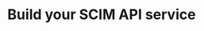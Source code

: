 ---
title: Build your SCIM API service
excerpt: Build a SCIM-compliant API server to host your SCIM service, and test it to make sure it works correctly.
meta:
  - name: description
    content: Build a SCIM-compliant API server to host your SCIM service, and test it to make sure it works correctly.
layout: Guides
sections:
 - main
---